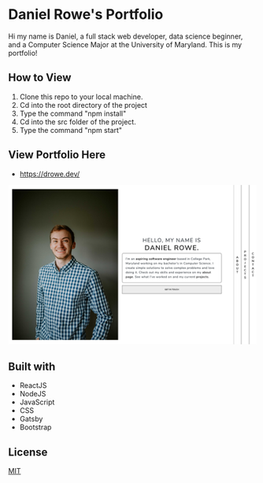 # Daniel Rowe's Portfolio

Hi my name is Daniel, a full stack web developer, data science beginner, and a Computer Science Major at the University of Maryland. This is my portfolio! 


## How to View

1) Clone this repo to your local machine.
2) Cd into the root directory of the project
3) Type the command "npm install" 
4) Cd into the src folder of the project.
5) Type the command "npm start" 


## View Portfolio Here

* https://drowe.dev/

![Daniel Rowe Portfolio](./portfolio.png)


## Built with

* ReactJS
* NodeJS
* JavaScript
* CSS
* Gatsby
* Bootstrap


## License

[MIT](https://choosealicense.com/licenses/mit/)


